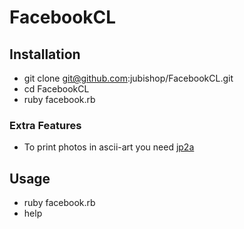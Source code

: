 FacebookCL
==========

Installation
------------

*  git clone git@github.com:jubishop/FacebookCL.git
*  cd FacebookCL
*  ruby facebook.rb

### Extra Features ###

*  To print photos in ascii-art you need [jp2a](http://csl.sublevel3.org/jp2a/)

Usage
-----

*  ruby facebook.rb
*  help
